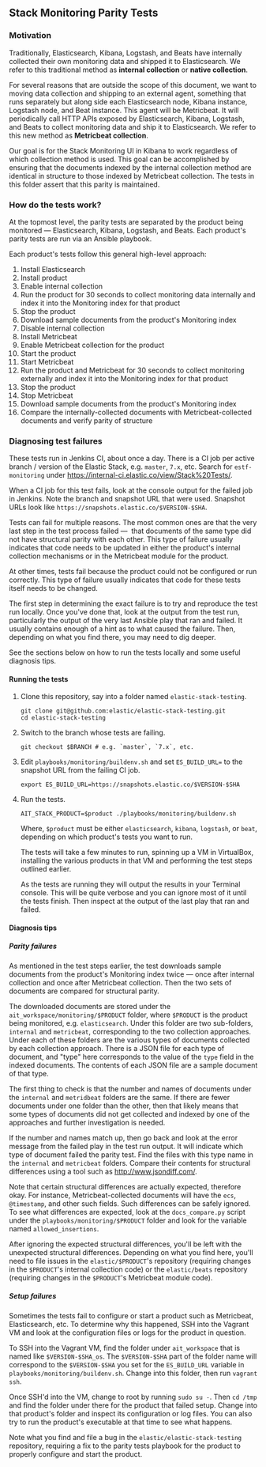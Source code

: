 ## Stack Monitoring Parity Tests

### Motivation

Traditionally, Elasticsearch, Kibana, Logstash, and Beats have internally collected their own monitoring data and
shipped it to Elasticsearch. We refer to this traditional method as **internal collection** or **native collection**.

For several reasons that are outside the scope of this document, we want to moving data collection and shipping to an 
external agent, something that runs separately but along side each Elasticsearch node, Kibana instance, Logstash
node, and Beat instance. This agent will be Metricbeat. It will periodically call HTTP APIs exposed by Elasticsearch, 
Kibana, Logstash, and Beats to collect monitoring data and ship it to Elasticsearch. We refer to this new method as
**Metricbeat collection**.

Our goal is for the Stack Monitoring UI in Kibana to work regardless of which collection method is used. This goal
can be accomplished by ensuring that the documents indexed by the internal collection method are identical in 
structure to those indexed by Metricbeat collection. The tests in this folder assert that this parity is maintained.

### How do the tests work?

At the topmost level, the parity tests are separated by the product being monitored — Elasticsearch, Kibana, Logstash,
and Beats. Each product's parity tests are run via an Ansible playbook.

Each product's tests follow this general high-level approach:

1. Install Elasticsearch
1. Install product
1. Enable internal collection
1. Run the product for 30 seconds to collect monitoring data internally and index it into the Monitoring index for 
   that product
1. Stop the product
1. Download sample documents from the product's Monitoring index
1. Disable internal collection
1. Install Metricbeat
1. Enable Metricbeat collection for the product
1. Start the product
1. Start Metricbeat
1. Run the product and Metricbeat for 30 seconds to collect monitoring externally and index it into the Monitoring 
   index for that product
1. Stop the product
1. Stop Metricbeat
1. Download sample documents from the product's Monitoring index
1. Compare the internally-collected documents with Metricbeat-collected documents and verify parity of structure

### Diagnosing test failures

These tests run in Jenkins CI, about once a day. There is a CI job per active branch / version of the Elastic Stack, 
e.g. `master`, `7.x`, etc. Search for `estf-monitoring` under https://internal-ci.elastic.co/view/Stack%20Tests/.

When a CI job for this test fails, look at the console output for the failed job in Jenkins. Note the branch and 
snapshot URL that were used. Snapshot URLs look like `https://snapshots.elastic.co/$VERSION-$SHA`.

Tests can fail for multiple reasons. The most common ones are that the very last step in the test process failed — 
that documents of the same type did not have structural parity with each other. This type of failure usually 
indicates that code needs to be updated in either the product's internal collection mechanisms or in the Metricbeat 
module for the product.

At other times, tests fail because the product could not be configured or run correctly. This type of failure usually 
indicates that code for these tests itself needs to be changed.

The first step in determining the exact failure is to try and reproduce the test run locally. Once you've done that, 
look at the output from the test run, particularly the output of the very last Ansible play that ran and failed. It 
usually contains enough of a hint as to what caused the failure. Then, depending on what you find there, you may need 
to dig deeper.

See the sections below on how to run the tests locally and some useful diagnosis tips.

#### Running the tests

1. Clone this repository, say into a folder named `elastic-stack-testing`.

   ```
   git clone git@github.com:elastic/elastic-stack-testing.git
   cd elastic-stack-testing
   ```

2. Switch to the branch whose tests are failing.

   ```
   git checkout $BRANCH # e.g. `master`, `7.x`, etc.
   ```

3. Edit `playbooks/monitoring/buildenv.sh` and set `ES_BUILD_URL=` to the snapshot URL from the failing CI job.

   ```
   export ES_BUILD_URL=https://snapshots.elastic.co/$VERSION-$SHA
   ```

4. Run the tests.

   ```
   AIT_STACK_PRODUCT=$product ./playbooks/monitoring/buildenv.sh
   ```

   Where, `$product` must be either `elasticsearch`, `kibana`, `logstash`, or `beat`, depending on which product's 
   tests you want to run.

   The tests will take a few minutes to run, spinning up a VM in VirtualBox, installing the various products in that 
   VM and performing the test steps outlined earlier.

   As the tests are running they will output the results in your Terminal console. This will be quite verbose and you 
   can ignore most of it until the tests finish. Then inspect at the output of the last play that ran and failed.

#### Diagnosis tips

##### Parity failures

As mentioned in the test steps earlier, the test downloads sample documents from the product's Monitoring index twice 
— once after internal collection and once after Metricbeat collection. Then the two sets of documents are compared
for structural parity.

The downloaded documents are stored under the `ait_workspace/monitoring/$PRODUCT` folder, where `$PRODUCT` is the 
product being monitored, e.g. `elasticsearch`. Under this folder are two sub-folders, 
`internal` and `metricbeat`, corresponding to the two collection approaches. Under each of these folders are the 
various types of documents collected by each collection approach. There is a JSON file for each type of document, and 
"type" here corresponds to the value of the `type` field in the indexed documents. The contents of each JSON file are 
a sample document of that type.

The first thing to check is that the number and names of documents under the `internal` and `metridbeat` folders are 
the same. If there are fewer documents under one folder than the other, then that likely means that some types of 
documents did not get collected and indexed by one of the approaches and further investigation is needed.

If the number and names match up, then go back and look at the error message from the failed play in the test run 
output. It will indicate which type of document failed the parity test. Find the files with this type name in the 
`internal` and `metricbeat` folders. Compare their contents for structural differences using a tool such as 
http://www.jsondiff.com/. 

Note that certain structural differences are actually expected, therefore okay. For instance, Metricbeat-collected 
documents will have the `ecs`, `@timestamp`, and other such fields. Such differences can be safely ignored. To see 
what differences are expected, look at the `docs_compare.py` script under the `playbooks/monitoring/$PRODUCT` folder 
and look for the variable named `allowed_insertions`. 

After ignoring the expected structural differences, you'll be left with the unexpected structural differences. 
Depending on what you find here, you'll need to file issues in the `elastic/$PRODUCT`'s repository (requiring changes 
in the `$PRODUCT`'s internal collection code) or the `elastic/beats` repository (requiring changes in the
`$PRODUCT`'s Metricbeat module code).

##### Setup failures

Sometimes the tests fail to configure or start a product such as Metricbeat, Elasticsearch, etc. To determine why 
this happened, SSH into the Vagrant VM and look at the configuration files or logs for the product in question.

To SSH into the Vagrant VM, find the folder under `ait_workspace` that is named like `$VERSION-$SHA_os`. The 
`$VERSION-$SHA` part of the folder name will correspond to the `$VERSION-$SHA` you set for the `ES_BUILD_URL` 
variable in `playbooks/monitoring/buildenv.sh`. Change into this folder, then run `vagrant ssh`.

Once SSH'd into the VM, change to root by running `sudo su -`. Then `cd /tmp` and find the folder under there for the 
product that failed setup. Change into that product's folder and inspect its configuration or log files. You can also 
try to run the product's executable at that time to see what happens.

Note what you find and file a bug in the `elastic/elastic-stack-testing` repository, requiring a fix to the parity 
tests playbook for the product to properly configure and start the product.